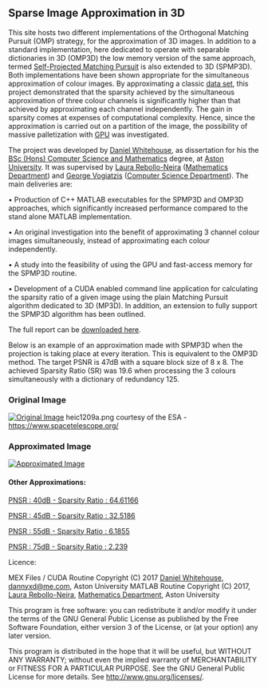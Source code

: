 ## Sparse Image Approximation in 3D

This site hosts two different implementations of  the Orthogonal Matching Pursuit (OMP) strategy, for  the approximation of  3D images. In addition to a standard implementation, here dedicated to operate with separable dictionaries in 3D (OMP3D) the low memory  version of the same approach, termed  [Self-Projected Matching Pursuit](http://www.nonlinear-approx.info/examples/node1.html)  is also extended to 3D (SPMP3D).  Both implementations have been shown appropriate for the simultaneous approximation of colour images. By approximating a classic [data set](http://r0k.us/graphics/kodak/),  this project demonstrated that the sparsity achieved by the simultaneous approximation of three colour channels is significantly higher than that achieved  by approximating each channel independently.  The gain in sparsity comes at expenses of computational complexity. Hence, since the approximation is carried out on a partition of the image, the possibility of massive palletization with [GPU](https://en.wikipedia.org/wiki/Graphics_processing_unit) was investigated.

The project was developed  by [Daniel Whitehouse](https://dan-whitehouse.me), as dissertation for his the [BSc (Hons) Computer Science and Mathematics](http://www.aston.ac.uk/study/undergraduate/courses/eas/bsc-computer-science-and-mathematics/) degree, at  [Aston University](http://www.aston.ac.uk). It was supervised by [Laura Rebollo-Neira](http://www.aston.ac.uk/eas/staff/a-z/dr-laura-rebollo-neira/)  ([Mathematics Department](http://www.aston.ac.uk/eas/about-eas/academic-groups/mathematics/)) and [George Vogiatzis](http://www.aston.ac.uk/eas/staff/a-z/gv/) ([Computer Science Department](http://www.aston.ac.uk/eas/about-eas/academic-groups/computer-science/)).  The main deliveries are: 

• Production of C++ MATLAB executables for the SPMP3D and OMP3D approaches,  which significantly increased performance compared to the stand alone MATLAB implementation.

• An original investigation into the benefit of approximating 3 channel colour images simultaneously, instead of approximating  each colour  independently.

• A study into the feasibility of using the GPU and fast-access memory for the SPMP3D routine.

• Development of a CUDA enabled command line application for calculating the sparsity ratio of a given image using the plain Matching Pursuit  algorithm dedicated to 3D (MP3D). In addition, an extension to fully support the SPMP3D algorithm has been outlined.

The full report can be [downloaded here](https://github.com/dannyxd11/SIA_3D/raw/gh-pages/docs/Sparse%20Image%20Approximation%20in%203-Dimensions%20with%20GPU%20Utilisation%20-%20Daniel%20Whitehouse%20.pdf). 

Below is an example of an approximation made with SPMP3D when  the projection is taking place at every iteration. This is equivalent to the OMP3D  method.  The target PSNR is 47dB with a square block size of 8 x 8. The achieved Sparsity Ratio (SR) was 19.6 when processing the 3 colours simultaneously with a dictionary of redundancy 125.

### Original Image
[![Original Image](https://dannyxd11.github.io/SIA_3D/docs/Images/original.png "Original Image")](https://dannyxd11.github.io/SIA_3D/docs/Images/original.png)
heic1209a.png courtesy of the ESA - <https://www.spacetelescope.org/>

### Approximated Image
[![Approximated Image](https://dannyxd11.github.io/SIA_3D/docs/Images/approximation-47dB-19.5924.png "Approximated Image")](https://dannyxd11.github.io/SIA_3D/docs/Images/approximation-47dB-19.5924.png)

#### Other Approximations:
[PNSR : 40dB - Sparsity Ratio : 64.61166](https://dannyxd11.github.io/SIA_3D/docs/Images/approximation-40dB-64.6166.png)

[PNSR : 45dB - Sparsity Ratio : 32.5186](https://dannyxd11.github.io/SIA_3D/docs/Images/approximation-45dB-32.5186.png)

[PNSR : 55dB - Sparsity Ratio : 6.1855](https://dannyxd11.github.io/SIA_3D/docs/Images/approximation-55dB-6.1855.png)

[PNSR : 75dB - Sparsity Ratio : 2.239](https://dannyxd11.github.io/SIA_3D/docs/Images/approximation-75dB-2.239.png)

Licence:

MEX Files / CUDA Routine Copyright (C) 2017  [Daniel Whitehouse](https://dan-whitehouse.me), <dannyxd@me.com>, Aston University
MATLAB Routine Copyright (C) 2017, [Laura Rebollo-Neira](http://www.aston.ac.uk/eas/staff/a-z/dr-laura-rebollo-neira/), [Mathematics Department](http://www.aston.ac.uk/eas/about-eas/academic-groups/mathematics/), Aston University


This program is free software: you can redistribute it and/or modify it under the terms of the GNU General Public License as published by the Free Software Foundation, either version 3 of the License, or (at your option) any later version.

This program is distributed in the hope that it will be useful, but WITHOUT ANY WARRANTY; without even the implied warranty of MERCHANTABILITY or FITNESS FOR A PARTICULAR PURPOSE.  See the GNU General Public License for more details.
See <http://www.gnu.org/licenses/>.

